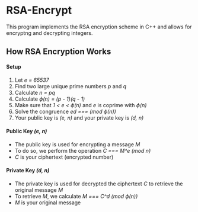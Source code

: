# RSA-Encrypt
This program implements the RSA encryption scheme in C++ and allows for encryptng and decrypting integers.

## How RSA Encryption Works
#### Setup
1. Let *e = 65537*
2. Find two large unique prime numbers *p* and *q*
3. Calculate *n = pq*
4. Calculate *ϕ(n) = (p - 1)(q - 1)*
5. Make sure that *1 < e < ϕ(n)* and *e* is coprime with *ϕ(n)*
6. Solve the congruence *ed === (mod ϕ(n))*
7. Your public key is *(e, n)* and your private key is  *(d, n)*
 
#### Public Key *(e, n)*
* The public key is used for encrypting a message *M*
* To do so, we perform the operation *C === M^e (mod n)*
* *C* is your ciphertext (encrypted number)

#### Private Key *(d, n)*
* The private key is used for decrypted the ciphertext *C* to retrieve the original message *M*
* To retrieve *M*, we calculate *M === C^d (mod ϕ(n))*
* *M* is your original message
